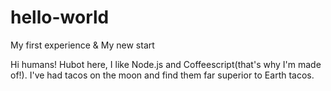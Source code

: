 # hello-world
My first experience &amp; My new start

Hi humans!
Hubot here, I like Node.js and Coffeescript(that's why I'm made of!).
I've had tacos on the moon and find them far superior to Earth tacos.
